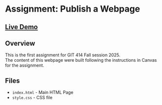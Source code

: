 # Assignment: Publish a Webpage

## [Live Demo](https://ventura-christian.github.io/GIT414/Assignment-0/)

## Overview
This is the first assignment for GIT 414 Fall session 2025.<br>
The content of this webpage were built following the instructions in Canvas for the assignment.

## Files
- `index.html` - Main HTML Page
- `style.css` - CSS file


